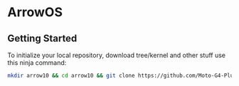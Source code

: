 # ArrowOS

 Getting Started
---------------

To initialize your local repository, download tree/kernel and other stuff use this ninja command:

```bash
mkdir arrow10 && cd arrow10 && git clone https://github.com/Moto-G4-Plus/scripts.git -b arrow-10.0 && repo init -u https://github.com/ArrowOS/android_manifest.git -b arrow-10.0 && export USE_CCACHE=1 && export CCACHE_EXEC=/usr/bin/ccache && ccache -M 50G && mkdir .repo/local_manifests && cp scripts/roomservice.xml .repo/local_manifests/ && . scripts/sync.sh && make clobber
```
